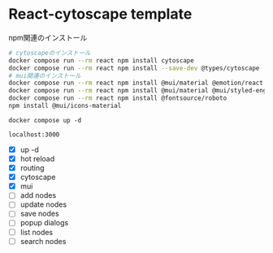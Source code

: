 # React-cytoscape template

npm関連のインストール

```bash
# cytoscapeのインストール
docker compose run --rm react npm install cytoscape
docker compose run --rm react npm install --save-dev @types/cytoscape
# mui関連のインストール
docker compose run --rm react npm install @mui/material @emotion/react @emotion/styled
docker compose run --rm react npm install @mui/material @mui/styled-engine-sc styled-components
docker compose run --rm react npm install @fontsource/roboto
npm install @mui/icons-material
```

```
docker compose up -d
```

`localhost:3000`

- [x] up -d
- [x] hot reload
- [x] routing
- [x] cytoscape
- [x] mui
- [ ] add nodes
- [ ] update nodes
- [ ] save nodes
- [ ] popup dialogs
- [ ] list nodes
- [ ] search nodes